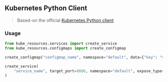 Kubernetes Python Client
-

> Based-on the official [Kubernetes Python client](https://github.com/kubernetes-client/python)


### Usage
```python
from kube_resources.services import create_service
from kube_resources.configmaps import create_configmap

create_configmap("configmap_name", namespace="default", data={"key": "value"})

create_service(
    "service_name", target_port=8080, namespace="default", expose_type="NodePort", selector={"label": "value"}
)
```

